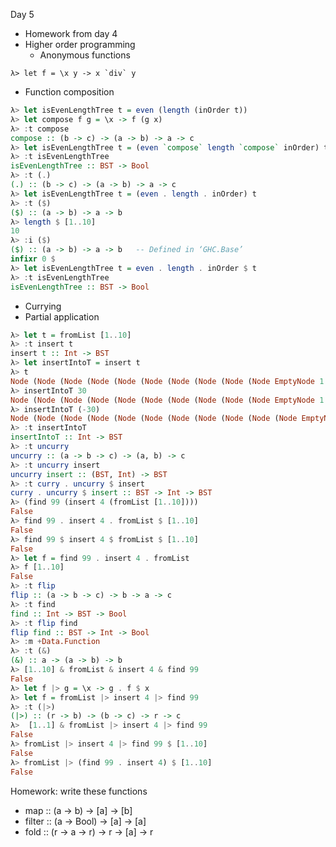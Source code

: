Day 5
- Homework from day 4
- Higher order programming
  - Anonymous functions
  
```λ> let f = \x y -> x `div` y```
  - Function composition
  
```haskell
λ> let isEvenLengthTree t = even (length (inOrder t))
λ> let compose f g = \x -> f (g x)
λ> :t compose
compose :: (b -> c) -> (a -> b) -> a -> c
λ> let isEvenLengthTree t = (even `compose` length `compose` inOrder) t
λ> :t isEvenLengthTree
isEvenLengthTree :: BST -> Bool
λ> :t (.)
(.) :: (b -> c) -> (a -> b) -> a -> c
λ> let isEvenLengthTree t = (even . length . inOrder) t
λ> :t ($)
($) :: (a -> b) -> a -> b
λ> length $ [1..10]
10
λ> :i ($)
($) :: (a -> b) -> a -> b 	-- Defined in ‘GHC.Base’
infixr 0 $
λ> let isEvenLengthTree t = even . length . inOrder $ t
λ> :t isEvenLengthTree
isEvenLengthTree :: BST -> Bool
```
  - Currying
  - Partial application
```haskell
λ> let t = fromList [1..10]
λ> :t insert t
insert t :: Int -> BST
λ> let insertIntoT = insert t
λ> t
Node (Node (Node (Node (Node (Node (Node (Node (Node (Node EmptyNode 1 EmptyNode) 2 EmptyNode) 3 EmptyNode) 4 EmptyNode) 5 EmptyNode) 6 EmptyNode) 7 EmptyNode) 8 EmptyNode) 9 EmptyNode) 10 EmptyNode
λ> insertIntoT 30
Node (Node (Node (Node (Node (Node (Node (Node (Node (Node EmptyNode 1 EmptyNode) 2 EmptyNode) 3 EmptyNode) 4 EmptyNode) 5 EmptyNode) 6 EmptyNode) 7 EmptyNode) 8 EmptyNode) 9 EmptyNode) 10 (Node EmptyNode 30 EmptyNode)
λ> insertIntoT (-30)
Node (Node (Node (Node (Node (Node (Node (Node (Node (Node (Node EmptyNode (-30) EmptyNode) 1 EmptyNode) 2 EmptyNode) 3 EmptyNode) 4 EmptyNode) 5 EmptyNode) 6 EmptyNode) 7 EmptyNode) 8 EmptyNode) 9 EmptyNode) 10 EmptyNode
λ> :t insertIntoT
insertIntoT :: Int -> BST
λ> :t uncurry
uncurry :: (a -> b -> c) -> (a, b) -> c
λ> :t uncurry insert
uncurry insert :: (BST, Int) -> BST
λ> :t curry . uncurry $ insert
curry . uncurry $ insert :: BST -> Int -> BST
λ> (find 99 (insert 4 (fromList [1..10])))
False
λ> find 99 . insert 4 . fromList $ [1..10]
False
λ> find 99 $ insert 4 $ fromList $ [1..10]
False
λ> let f = find 99 . insert 4 . fromList
λ> f [1..10]
False
λ> :t flip
flip :: (a -> b -> c) -> b -> a -> c
λ> :t find
find :: Int -> BST -> Bool
λ> :t flip find
flip find :: BST -> Int -> Bool
λ> :m +Data.Function
λ> :t (&)
(&) :: a -> (a -> b) -> b
λ> [1..10] & fromList & insert 4 & find 99
False
λ> let f |> g = \x -> g . f $ x
λ> let f = fromList |> insert 4 |> find 99
λ> :t (|>)
(|>) :: (r -> b) -> (b -> c) -> r -> c
λ>  [1..1] & fromList |> insert 4 |> find 99
False
λ> fromList |> insert 4 |> find 99 $ [1..10]
False
λ> fromList |> (find 99 . insert 4) $ [1..10]
False
```
  
Homework: write these functions
- map :: (a -> b) -> [a] -> [b]
- filter :: (a -> Bool) -> [a] -> [a]
- fold :: (r -> a -> r) -> r -> [a] -> r
